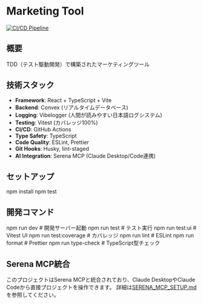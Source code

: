 # Marketing Tool

[![CI/CD Pipeline](https://github.com/fortunefaded/marketing-tool/actions/workflows/ci.yml/badge.svg)](https://github.com/fortunefaded/marketing-tool/actions/workflows/ci.yml)

## 概要

TDD（テスト駆動開発）で構築されたマーケティングツール

## 技術スタック

- **Framework**: React + TypeScript + Vite
- **Backend**: Convex (リアルタイムデータベース)
- **Logging**: Vibelogger (人間が読みやすい日本語ログシステム)
- **Testing**: Vitest (カバレッジ100%)
- **CI/CD**: GitHub Actions
- **Type Safety**: TypeScript
- **Code Quality**: ESLint, Prettier
- **Git Hooks**: Husky, lint-staged
- **AI Integration**: Serena MCP (Claude Desktop/Code連携)

## セットアップ

npm install
npm test

## 開発コマンド

npm run dev # 開発サーバー起動
npm run test # テスト実行
npm run test:ui # Vitest UI
npm run test:coverage # カバレッジ
npm run lint # ESLint
npm run format # Prettier
npm run type-check # TypeScript型チェック

## Serena MCP統合

このプロジェクトはSerena MCPと統合されており、Claude DesktopやClaude Codeから直接プロジェクトを操作できます。
詳細は[SERENA_MCP_SETUP.md](./SERENA_MCP_SETUP.md)を参照してください。
